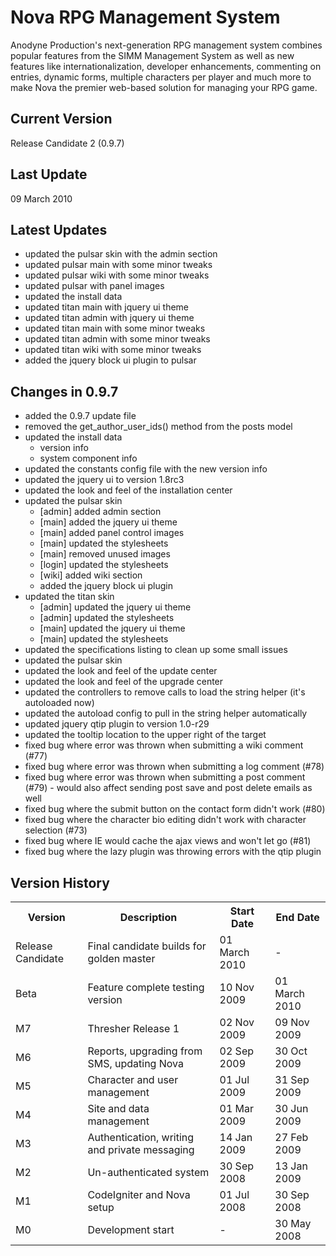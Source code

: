 Nova RPG Management System
==========================
Anodyne Production's next-generation RPG management system combines popular features from the SIMM Management System as well as new features like internationalization, developer enhancements, commenting on entries, dynamic forms, multiple characters per player and much more to make Nova the premier web-based solution for managing your RPG game.

Current Version
---------------
Release Candidate 2 (0.9.7)

Last Update
-----------
09 March 2010

Latest Updates
--------------
* updated the pulsar skin with the admin section
* updated pulsar main with some minor tweaks
* updated pulsar wiki with some minor tweaks
* updated pulsar with panel images
* updated the install data
* updated titan main with jquery ui theme
* updated titan admin with jquery ui theme
* updated titan main with some minor tweaks
* updated titan admin with some minor tweaks
* updated titan wiki with some minor tweaks
* added the jquery block ui plugin to pulsar

Changes in 0.9.7
----------------
* added the 0.9.7 update file
* removed the get\_author\_user\_ids() method from the posts model
* updated the install data
    * version info
    * system component info
* updated the constants config file with the new version info
* updated the jquery ui to version 1.8rc3
* updated the look and feel of the installation center
* updated the pulsar skin
    * [admin] added admin section
    * [main] added the jquery ui theme
    * [main] added panel control images
    * [main] updated the stylesheets
    * [main] removed unused images
    * [login] updated the stylesheets
    * [wiki] added wiki section
    * added the jquery block ui plugin
* updated the titan skin
    * [admin] updated the jquery ui theme
    * [admin] updated the stylesheets
    * [main] updated the jquery ui theme
    * [main] updated the stylesheets
* updated the specifications listing to clean up some small issues
* updated the pulsar skin
* updated the look and feel of the update center
* updated the look and feel of the upgrade center
* updated the controllers to remove calls to load the string helper (it's autoloaded now)
* updated the autoload config to pull in the string helper automatically
* updated jquery qtip plugin to version 1.0-r29
* updated the tooltip location to the upper right of the target
* fixed bug where error was thrown when submitting a wiki comment (#77)
* fixed bug where error was thrown when submitting a log comment (#78)
* fixed bug where error was thrown when submitting a post comment (#79) - would also affect sending post save and post delete emails as well
* fixed bug where the submit button on the contact form didn't work (#80)
* fixed bug where the character bio editing didn't work with character selection (#73)
* fixed bug where IE would cache the ajax views and won't let go (#81)
* fixed bug where the lazy plugin was throwing errors with the qtip plugin

Version History
---------------
<table>
	<tr>
		<th>Version</th><th>Description</th><th>Start Date</th><th>End Date</th>
	</tr>
	<tr>
		<td>Release Candidate</td><td>Final candidate builds for golden master</td><td>01 March 2010</td><td>-</td>
	</tr>
	<tr>
		<td>Beta</td><td>Feature complete testing version</td><td>10 Nov 2009</td><td>01 March 2010</td>
	</tr>
	<tr>
		<td>M7</td><td>Thresher Release 1</td><td>02 Nov 2009</td><td>09 Nov 2009</td>
	</tr>
	<tr>
		<td>M6</td><td>Reports, upgrading from SMS, updating Nova</td><td>02 Sep 2009</td><td>30 Oct 2009</td>
	</tr>
	<tr>
		<td>M5</td><td>Character and user management</td><td>01 Jul 2009</td><td>31 Sep 2009</td>
	</tr>
	<tr>
		<td>M4</td><td>Site and data management</td><td>01 Mar 2009</td><td>30 Jun 2009</td>
	</tr>
	<tr>
		<td>M3</td><td>Authentication, writing and private messaging</td><td>14 Jan 2009</td><td>27 Feb 2009</td>
	</tr>
	<tr>
		<td>M2</td><td>Un-authenticated system</td><td>30 Sep 2008</td><td>13 Jan 2009</td>
	</tr>
	<tr>
		<td>M1</td><td>CodeIgniter and Nova setup</td><td>01 Jul 2008</td><td>30 Sep 2008</td>
	</tr>
	<tr>
		<td>M0</td><td>Development start</td><td>-</td><td>30 May 2008</td>
	</tr>
</table>